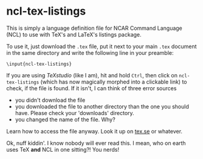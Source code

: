 # ncl-tex-listings
This is simply a language definition file for NCAR Command Language (NCL) to use with TeX's and LaTeX's listings package.

To use it, just download the `.tex` file, put it next to your main `.tex` document in the same directory and write the following line in your preamble:

    \input{ncl-tex-listings}

If you are using _TeXstudio_ (like I am), hit and hold `Ctrl`, then click on `ncl-tex-listings` (which has now magically morphed into a clickable link) to check, if the file is found. If it isn't, I can think of three error sources
+ you didn't download the file
+ you downloaded the file to another directory than the one you should have. Please check your 'downloads' directory.
+ you changed the name of the file. Why?

Learn how to access the file anyway. Look it up on [tex.se](tex.stackexchange.com) or whatever.

Ok, nuff kiddin'. I know nobody will ever read this. I mean, who on earth uses TeX **and** NCL in one sitting?! You nerds!
